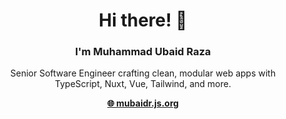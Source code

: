 <div align="center">

<h1>Hi there! 👋</h1>

<h3>I'm <strong>Muhammad Ubaid Raza</strong></h3>

<p>
Senior Software Engineer crafting clean, modular web apps with TypeScript, Nuxt, Vue, Tailwind, and more.
</p>

<p>
<a href="https://mubaidr.js.org"><strong>🌐 mubaidr.js.org</strong></a>
</p>

</div>
